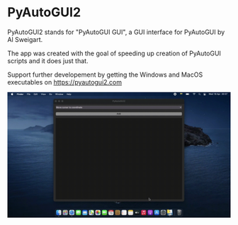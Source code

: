 # PyAutoGUI2
PyAutoGUI2 stands for "PyAutoGUI GUI", a GUI interface for PyAutoGUI by Al Sweigart.

The app was created with the goal of speeding up creation of PyAutoGUI scripts and it does just that.

Support further developement by getting the Windows and MacOS executables on https://pyautogui2.com

![demo](demo.gif)
